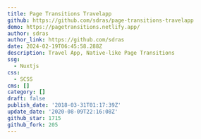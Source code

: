 ```yaml
---
title: Page Transitions Travelapp
github: https://github.com/sdras/page-transitions-travelapp
demo: https://pagetransitions.netlify.app/
author: sdras
author_link: https://github.com/sdras
date: 2024-02-19T06:45:58.288Z
description: Travel App, Native-like Page Transitions
ssg:
  - Nuxtjs
css:
  - SCSS
cms: []
category: []
draft: false
publish_date: '2018-03-31T01:17:39Z'
update_date: '2020-08-09T22:16:08Z'
github_star: 1715
github_fork: 205
---
```

